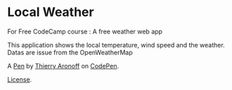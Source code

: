 # Local Weather

For Free CodeCamp course : A free weather web app

This application shows the local temperature, wind speed and the weather.
Datas are issue from the OpenWeatherMap

A [Pen](http://codepen.io/thierry_aro/pen/dMBzKy) by [Thierry Aronoff](http://codepen.io/thierry_aro) on [CodePen](http://codepen.io/).

[License](http://codepen.io/thierry_aro/pen/dMBzKy/license).
